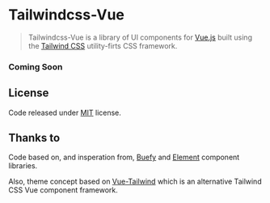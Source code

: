 # Tailwindcss-Vue

> Tailwindcss-Vue is a library of UI components for [Vue.js](https://vuejs.org/) built using the [Tailwind CSS](https://tailwindcss.com/) utility-firts CSS framework.

### Coming Soon

## License

Code released under [MIT](https://github.com/jgraham44/tailwindcss-vue/blob/master/LICENSE) license.

## Thanks to

Code based on, and insperation from, [Buefy](https://buefy.org/) and [Element](https://element.eleme.io) component libraries.

Also, theme concept based on [Vue-Tailwind](https://vue-tailwind.com/) which is an alternative Tailwind CSS Vue component framework. 
